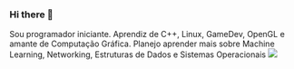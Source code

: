 ### Hi there 👋

<!--
**GustavoGLD/GustavoGLD** is a ✨ _special_ ✨ repository because its `README.md` (this file) appears on your GitHub profile.

Here are some ideas to get you started:

- 🔭 I’m currently working on ...
- 🌱 I’m currently learning ...
- 👯 I’m looking to collaborate on ...
- 🤔 I’m looking for help with ...
- 💬 Ask me about ...
- 📫 How to reach me: ...
- 😄 Pronouns: ...
- ⚡ Fun fact: ...
-->

Sou programador iniciante. Aprendiz de C++, Linux, GameDev, OpenGL e amante de Computação Gráfica.
Planejo aprender mais sobre Machine Learning, Networking, Estruturas de Dados e Sistemas Operacionais
![](https://media.discordapp.net/attachments/741550250916970536/837078220188418058/unknown.png?width=590&height=460)
